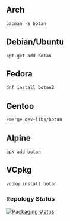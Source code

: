 ## Arch

`pacman -S botan`

## Debian/Ubuntu

`apt-get add botan`

## Fedora

`dnf install botan2`

## Gentoo

`emerge dev-libs/botan`

## Alpine

`apk add botan`

## VCpkg

`vcpkg install botan`
### Repology Status


[![Packaging status](https://repology.org/badge/vertical-allrepos/botan.svg)](https://repology.org/project/botan/versions)
